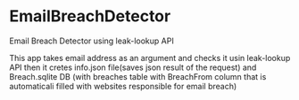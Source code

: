 # EmailBreachDetector
Email Breach Detector using leak-lookup API

This app takes email address as an argument and checks it usin leak-lookup API then it cretes info.json file(saves json result of the request) and Breach.sqlite DB (with breaches table with BreachFrom column that is automaticali filled with websites responsible for email breach)
